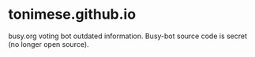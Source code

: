# tonimese.github.io
busy.org voting bot outdated information.
Busy-bot source code is secret (no longer open source).
